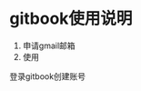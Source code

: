 # gitbook使用说明

 1. 申请gmail邮箱
 2. 使用

登录gitbook创建账号


<!--stackedit_data:
eyJoaXN0b3J5IjpbMTk1MjEyMjUyNywxMzY3NzY1MzUsLTE2ND
M1OTIxMl19
-->